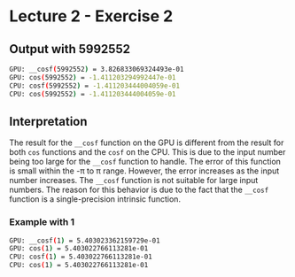 # Lecture 2 - Exercise 2
## Output with 5992552
```bash
GPU: __cosf(5992552) = 3.826833069324493e-01
GPU: cos(5992552) = -1.411203294992447e-01
CPU: cosf(5992552) = -1.411203444004059e-01
CPU: cos(5992552) = -1.411203444004059e-01
```
## Interpretation
The result for the `__cosf` function on the GPU is different from the result for both `cos` functions and the `cosf` on the CPU. This is due to the input number being too large for the `__cosf` function to handle. The error of this function is small within the -π to π range. However, the error increases as the input number increases. The `__cosf` function is not suitable for large input numbers. The reason for this behavior is due to the fact that the `__cosf` function is a single-precision intrinsic function.

### Example with 1
```bash
GPU: __cosf(1) = 5.403023362159729e-01
GPU: cos(1) = 5.403022766113281e-01
CPU: cosf(1) = 5.403022766113281e-01
CPU: cos(1) = 5.403022766113281e-01
```